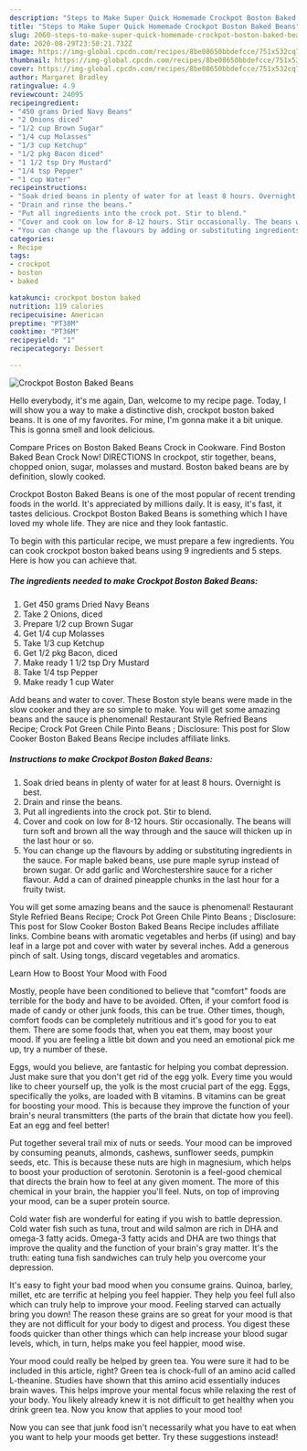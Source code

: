 ```yaml
---
description: "Steps to Make Super Quick Homemade Crockpot Boston Baked Beans"
title: "Steps to Make Super Quick Homemade Crockpot Boston Baked Beans"
slug: 2060-steps-to-make-super-quick-homemade-crockpot-boston-baked-beans
date: 2020-08-29T23:50:21.732Z
image: https://img-global.cpcdn.com/recipes/8be08650bbdefcce/751x532cq70/crockpot-boston-baked-beans-recipe-main-photo.jpg
thumbnail: https://img-global.cpcdn.com/recipes/8be08650bbdefcce/751x532cq70/crockpot-boston-baked-beans-recipe-main-photo.jpg
cover: https://img-global.cpcdn.com/recipes/8be08650bbdefcce/751x532cq70/crockpot-boston-baked-beans-recipe-main-photo.jpg
author: Margaret Bradley
ratingvalue: 4.9
reviewcount: 24095
recipeingredient:
- "450 grams Dried Navy Beans"
- "2 Onions diced"
- "1/2 cup Brown Sugar"
- "1/4 cup Molasses"
- "1/3 cup Ketchup"
- "1/2 pkg Bacon diced"
- "1 1/2 tsp Dry Mustard"
- "1/4 tsp Pepper"
- "1 cup Water"
recipeinstructions:
- "Soak dried beans in plenty of water for at least 8 hours. Overnight is best."
- "Drain and rinse the beans."
- "Put all ingredients into the crock pot. Stir to blend."
- "Cover and cook on low for 8-12 hours. Stir occasionally. The beans will turn soft and brown all the way through and the sauce will thicken up in the last hour or so."
- "You can change up the flavours by adding or substituting ingredients in the sauce. For maple baked beans, use pure maple syrup instead of brown sugar. Or add garlic and Worchestershire sauce for a richer flavour. Add a can of drained pineapple chunks in the last hour for a fruity twist."
categories:
- Recipe
tags:
- crockpot
- boston
- baked

katakunci: crockpot boston baked 
nutrition: 119 calories
recipecuisine: American
preptime: "PT38M"
cooktime: "PT36M"
recipeyield: "1"
recipecategory: Dessert

---
```



![Crockpot Boston Baked Beans](https://img-global.cpcdn.com/recipes/8be08650bbdefcce/751x532cq70/crockpot-boston-baked-beans-recipe-main-photo.jpg)

Hello everybody, it's me again, Dan, welcome to my recipe page. Today, I will show you a way to make a distinctive dish, crockpot boston baked beans. It is one of my favorites. For mine, I'm gonna make it a bit unique. This is gonna smell and look delicious.

Compare Prices on Boston Baked Beans Crock in Cookware. Find Boston Baked Bean Crock Now! DIRECTIONS In crockpot, stir together, beans, chopped onion, sugar, molasses and mustard. Boston baked beans are by definition, slowly cooked.

Crockpot Boston Baked Beans is one of the most popular of recent trending foods in the world. It's appreciated by millions daily. It is easy, it's fast, it tastes delicious. Crockpot Boston Baked Beans is something which I have loved my whole life. They are nice and they look fantastic.


To begin with this particular recipe, we must prepare a few ingredients. You can cook crockpot boston baked beans using 9 ingredients and 5 steps. Here is how you can achieve that.

<!--inarticleads1-->

##### The ingredients needed to make Crockpot Boston Baked Beans:

1. Get 450 grams Dried Navy Beans
1. Take 2 Onions, diced
1. Prepare 1/2 cup Brown Sugar
1. Get 1/4 cup Molasses
1. Take 1/3 cup Ketchup
1. Get 1/2 pkg Bacon, diced
1. Make ready 1 1/2 tsp Dry Mustard
1. Take 1/4 tsp Pepper
1. Make ready 1 cup Water


Add beans and water to cover. These Boston style beans were made in the slow cooker and they are so simple to make. You will get some amazing beans and the sauce is phenomenal! Restaurant Style Refried Beans Recipe; Crock Pot Green Chile Pinto Beans ; Disclosure: This post for Slow Cooker Boston Baked Beans Recipe includes affiliate links. 

<!--inarticleads2-->

##### Instructions to make Crockpot Boston Baked Beans:

1. Soak dried beans in plenty of water for at least 8 hours. Overnight is best.
1. Drain and rinse the beans.
1. Put all ingredients into the crock pot. Stir to blend.
1. Cover and cook on low for 8-12 hours. Stir occasionally. The beans will turn soft and brown all the way through and the sauce will thicken up in the last hour or so.
1. You can change up the flavours by adding or substituting ingredients in the sauce. For maple baked beans, use pure maple syrup instead of brown sugar. Or add garlic and Worchestershire sauce for a richer flavour. Add a can of drained pineapple chunks in the last hour for a fruity twist.


You will get some amazing beans and the sauce is phenomenal! Restaurant Style Refried Beans Recipe; Crock Pot Green Chile Pinto Beans ; Disclosure: This post for Slow Cooker Boston Baked Beans Recipe includes affiliate links. Combine beans with aromatic vegetables and herbs (if using) and bay leaf in a large pot and cover with water by several inches. Add a generous pinch of salt. Using tongs, discard vegetables and aromatics. 

Learn How to Boost Your Mood with Food


Mostly, people have been conditioned to believe that "comfort" foods are terrible for the body and have to be avoided. Often, if your comfort food is made of candy or other junk foods, this can be true. Other times, though, comfort foods can be completely nutritious and it's good for you to eat them. There are some foods that, when you eat them, may boost your mood. If you are feeling a little bit down and you need an emotional pick me up, try a number of these.

Eggs, would you believe, are fantastic for helping you combat depression. Just make sure that you don't get rid of the egg yolk. Every time you would like to cheer yourself up, the yolk is the most crucial part of the egg. Eggs, specifically the yolks, are loaded with B vitamins. B vitamins can be great for boosting your mood. This is because they improve the function of your brain's neural transmitters (the parts of the brain that dictate how you feel). Eat an egg and feel better!

Put together several trail mix of nuts or seeds. Your mood can be improved by consuming peanuts, almonds, cashews, sunflower seeds, pumpkin seeds, etc. This is because these nuts are high in magnesium, which helps to boost your production of serotonin. Serotonin is a feel-good chemical that directs the brain how to feel at any given moment. The more of this chemical in your brain, the happier you'll feel. Nuts, on top of improving your mood, can be a super protein source.

Cold water fish are wonderful for eating if you wish to battle depression. Cold water fish such as tuna, trout and wild salmon are rich in DHA and omega-3 fatty acids. Omega-3 fatty acids and DHA are two things that improve the quality and the function of your brain's gray matter. It's the truth: eating tuna fish sandwiches can truly help you overcome your depression. 

It's easy to fight your bad mood when you consume grains. Quinoa, barley, millet, etc are terrific at helping you feel happier. They help you feel full also which can truly help to improve your mood. Feeling starved can actually bring you down! The reason these grains are so great for your mood is that they are not difficult for your body to digest and process. You digest these foods quicker than other things which can help increase your blood sugar levels, which, in turn, helps make you feel happier, mood wise.

Your mood could really be helped by green tea. You were sure it had to be included in this article, right? Green tea is chock-full of an amino acid called L-theanine. Studies have shown that this amino acid essentially induces brain waves. This helps improve your mental focus while relaxing the rest of your body. You likely already knew it is not difficult to get healthy when you drink green tea. Now you know that applies to your mood too!

Now you can see that junk food isn't necessarily what you have to eat when you want to help your moods get better. Try  these suggestions  instead!

